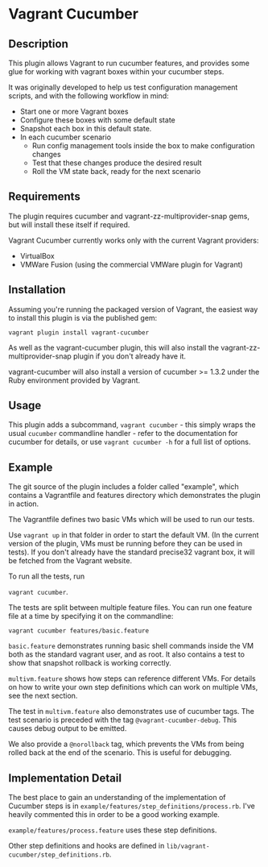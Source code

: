 Vagrant Cucumber
================

Description
-----------

This plugin allows Vagrant to run cucumber features, and provides some glue
for working with vagrant boxes within your cucumber steps.

It was originally developed to help us test configuration management scripts,
and with the following workflow in mind:

 * Start one or more Vagrant boxes
 * Configure these boxes with some default state
 * Snapshot each box in this default state.
 * In each cucumber scenario
    - Run config management tools inside the box to make configuration changes
    - Test that these changes produce the desired result
    - Roll the VM state back, ready for the next scenario


Requirements
------------

The plugin requires cucumber and vagrant-zz-multiprovider-snap gems, but will
install these itself if required.

Vagrant Cucumber currently works only with the current Vagrant providers:

 * VirtualBox
 * VMWare Fusion (using the commercial VMWare plugin for Vagrant)



Installation
------------

Assuming you're running the packaged version of Vagrant, the easiest way to 
install this plugin is via the published gem:

```
vagrant plugin install vagrant-cucumber
```

As well as the vagrant-cucumber plugin, this will also install the
vagrant-zz-multiprovider-snap plugin if you don't already have it.

vagrant-cucumber will also install a version of cucumber >= 1.3.2 under the
Ruby environment provided by Vagrant.


Usage
-----

This plugin adds a subcommand, ```vagrant cucumber``` - this simply wraps
the usual ```cucumber``` commandline handler - refer to the documentation for
cucumber for details, or use ```vagrant cucumber -h``` for a full list of
options.


Example
-------

The git source of the plugin includes a folder called "example", which contains
a Vagrantfile and features directory which demonstrates the plugin in action.

The Vagrantfile defines two basic VMs which will be used to run our tests.

Use ```vagrant up``` in that folder in order to start the default VM. (In the
current version of the plugin, VMs must be running before they can be used
in tests).  If you don't already have the standard precise32 vagrant box, it 
will be fetched from the Vagrant website.

To run all the tests, run 

```vagrant cucumber```.

The tests are split between multiple feature files. You can run one feature 
file at a time by specifying it on the commandline:

```vagrant cucumber features/basic.feature```

```basic.feature``` demonstrates running basic shell commands inside the VM
both as the standard vagrant user, and as root.  It also contains a test to show
that snapshot rollback is working correctly.  

```multivm.feature``` shows how steps can reference different VMs.  For details
on how to write your own step definitions which can work on multiple VMs,
see the next section.

The test in ```multivm.feature``` also demonstrates use of cucumber tags.
The test scenario is preceded with the tag ```@vagrant-cucumber-debug```. This
causes debug output to be emitted.

We also provide a ```@norollback``` tag, which prevents the VMs from being
rolled back at the end of the scenario.  This is useful for debugging.



Implementation Detail
---------------------

The best place to gain an understanding of the implementation of Cucumber steps
is in ```example/features/step_definitions/process.rb```.  I've heavily
commented this in order to be a good working example.

```example/features/process.feature``` uses these step definitions.

Other step definitions and hooks are defined in ```lib/vagrant-cucumber/step_definitions.rb```.





